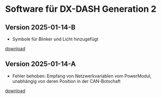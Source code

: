 # Software für DX-DASH Generation 2

## Version 2025-01-14-B

* Symbole für Blinker und Licht hinzugefügt

[download](dxdash-gen2-2025-01-14-B.hex)

## Version 2025-01-14-A

* Fehler behoben: Empfang von Netzwerkvariablen vom PowerModul, unabhängig von deren Position in der CAN-Botschaft

[download](dxdash-gen2-2025-01-14-A.hex)

